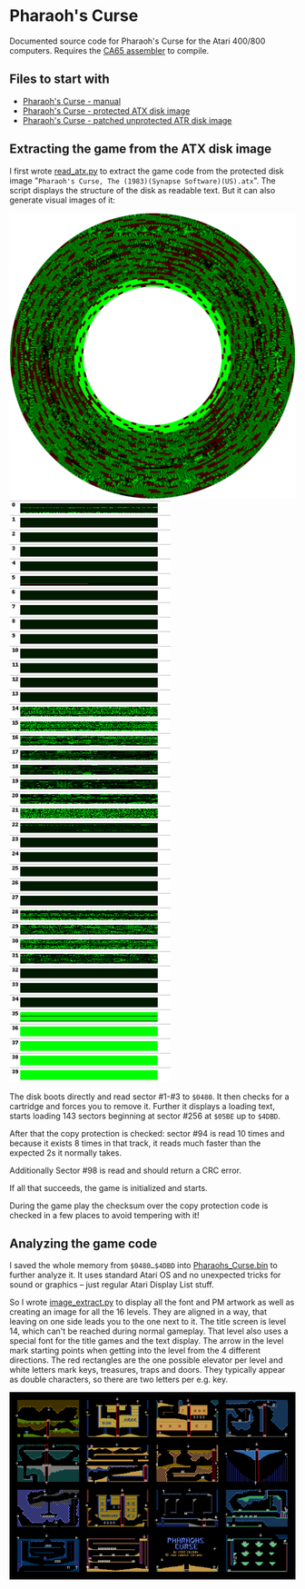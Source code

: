 # Pharaoh's Curse

Documented source code for Pharaoh's Curse for the Atari 400/800 computers.
Requires the [CA65 assembler](https://cc65.github.io) to compile.

## Files to start with

- [Pharaoh's Curse - manual](Pharaohs_Curse_Synapse_Software_manual.pdf)
- [Pharaoh's Curse - protected ATX disk image](Pharaohs_Curse.atx)
- [Pharaoh's Curse - patched unprotected ATR disk image](Pharaohs_Curse.atr)

## Extracting the game from the ATX disk image

I first wrote [read_atx.py](read_atx.py) to extract the game code from the protected disk image "`Pharaoh's Curse, The (1983)(Synapse Software)(US).atx`". The script displays the structure of the disk as readable text. But it can also generate visual images of it:

![As a floppy disk](disk_floppy_view.png)
![Individual tracks view](disk_track_view.png)

The disk boots directly and read sector #1-#3 to `$0480`. It then checks for a cartridge and forces you to remove it. Further it displays a loading text, starts loading 143 sectors beginning at sector #256 at `$05BE` up to `$4DBD`.

After that the copy protection is checked: sector #94 is read 10 times and because it exists 8 times in that track, it reads much faster than the expected 2s it normally takes.

Additionally Sector #98 is read and should return a CRC error.

If all that succeeds, the game is initialized and starts.

During the game play the checksum over the copy protection code is checked in a few places to avoid tempering with it!

## Analyzing the game code

I saved the whole memory from `$0480…$4DBD` into [Pharaohs_Curse.bin](Pharaohs_Curse.bin) to further analyze it. It uses standard Atari OS and no unexpected tricks for sound or graphics – just regular Atari Display List stuff.

So I wrote [image_extract.py](image_extract.py) to display all the font and PM artwork as well as creating an image for all the 16 levels. They are aligned in a way, that leaving on one side leads you to the one next to it. The title screen is level 14, which can't be reached during normal gameplay. That level also uses a special font for the title games and the text display. The arrow in the level mark starting points when getting into the level from the 4 different directions. The red rectangles are the one possible elevator per level and white letters mark keys, treasures, traps and doors. They typically appear as double characters, so there are two letters per e.g. key.

![The 16 game levels](levels.png)
